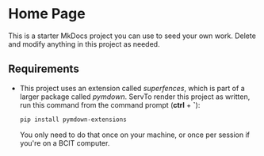 # Home Page

This is a starter MkDocs project you can use to seed your own work. Delete and modify anything in this project as needed.

## Requirements

* This project uses an extension called *superfences*, which is part of a larger package called *pymdown*. ServTo render this project as written, run this command from the command prompt (**ctrl** + **`**):

    ```bash
    pip install pymdown-extensions
    ```

    You only need to do that once on your machine, or once per session if you're on a BCIT computer.